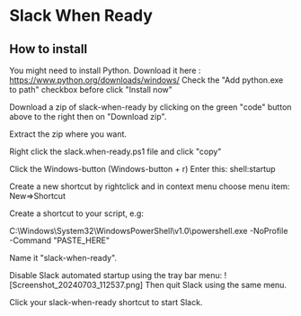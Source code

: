# Slack When Ready

## How to install

You might need to install Python. Download it here : https://www.python.org/downloads/windows/
Check the "Add python.exe to path" checkbox before click "Install now"

Download a zip of slack-when-ready by clicking on the green "code" button above to the right then on "Download zip".

Extract the zip where you want.

Right click the slack.when-ready.ps1 file and click "copy"

Click the Windows-button (Windows-button + r)
    Enter this: shell:startup

Create a new shortcut by rightclick and in context menu choose menu item: New=>Shortcut

Create a shortcut to your script, e.g:

C:\Windows\System32\WindowsPowerShell\v1.0\powershell.exe -NoProfile -Command "PASTE_HERE"

Name it "slack-when-ready".

Disable Slack automated startup using the tray bar menu:  ![Screenshot_20240703_112537.png]
Then quit Slack using the same menu.

Click your slack-when-ready shortcut to start Slack.

